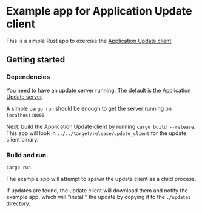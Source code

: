 # Example app for Application Update client

This is a simple Rust app to exercise the [Application Update client](https://github.com/rhelmer/update-client).

## Getting started

### Dependencies

You need to have an update server running. The default is the [Application Update server](https://github.com/rhelmer/update-server).

A simple `cargo run` should be enough to get the server running on `localhost:8000`.

Next, build the [Application Update client](https://github.com/rhelmer/update-client) by running `cargo build --release`. This app will look in `../../target/release/update_client` for the update client binary.

### Build and run.

`cargo run`

The example app will attempt to spawn the update client as a child process.

If updates are found, the update client will download them and notify the
example app, which will "install" the update by copying it to the `./updates`
directory.
